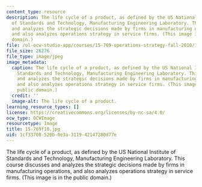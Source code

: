 ```yaml
---
content_type: resource
description: The life cycle of a product, as defined by the US National Institute
  of Standards and Technology, Manufacturing Engineering Laboratory. This course discusses
  and analyzes the strategic decisions made by firms in manufacturing operations,
  and also analyzes operations strategy in service firms. (This image is in the public
  domain.)
file: /ol-ocw-studio-app/courses/15-769-operations-strategy-fall-2010/1cf33708520b0e3a311942147280d77e_15-769f10.jpg
file_size: 26276
file_type: image/jpeg
image_metadata:
  caption: The life cycle of a product, as defined by the US National Institute of
    Standards and Technology, Manufacturing Engineering Laboratory. This course discusses
    and analyzes the strategic decisions made by firms in manufacturing operations,
    and also analyzes operations strategy in service firms. (This image is in the
    public domain.)
  credit: ''
  image-alt: The life cycle of a product.
learning_resource_types: []
license: https://creativecommons.org/licenses/by-nc-sa/4.0/
ocw_type: OCWImage
resourcetype: Image
title: 15-769f10.jpg
uid: 1cf33708-520b-0e3a-3119-42147280d77e
---
```

The life cycle of a product, as defined by the US National Institute of Standards and Technology, Manufacturing Engineering Laboratory. This course discusses and analyzes the strategic decisions made by firms in manufacturing operations, and also analyzes operations strategy in service firms. (This image is in the public domain.)
